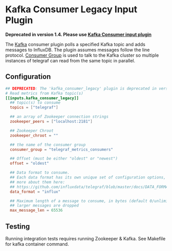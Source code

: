# Kafka Consumer Legacy Input Plugin

**Deprecated in version 1.4. Please use [Kafka Consumer input plugin][]**

The [Kafka](http://kafka.apache.org/) consumer plugin polls a specified Kafka
topic and adds messages to InfluxDB. The plugin assumes messages follow the line
protocol. [Consumer Group][1] is used to talk to the Kafka cluster so multiple
instances of telegraf can read from the same topic in parallel.

[1]: http://godoc.org/github.com/wvanbergen/kafka/consumergroup

## Configuration

```toml @sample.conf
## DEPRECATED: The 'kafka_consumer_legacy' plugin is deprecated in version 1.4.0, use 'inputs.kafka_consumer' instead, NOTE: 'kafka_consumer' only supports Kafka v0.8+.
# Read metrics from Kafka topic(s)
[[inputs.kafka_consumer_legacy]]
  ## topic(s) to consume
  topics = ["telegraf"]

  ## an array of Zookeeper connection strings
  zookeeper_peers = ["localhost:2181"]

  ## Zookeeper Chroot
  zookeeper_chroot = ""

  ## the name of the consumer group
  consumer_group = "telegraf_metrics_consumers"

  ## Offset (must be either "oldest" or "newest")
  offset = "oldest"

  ## Data format to consume.
  ## Each data format has its own unique set of configuration options, read
  ## more about them here:
  ## https://github.com/influxdata/telegraf/blob/master/docs/DATA_FORMATS_INPUT.md
  data_format = "influx"

  ## Maximum length of a message to consume, in bytes (default 0/unlimited);
  ## larger messages are dropped
  max_message_len = 65536
```

## Testing

Running integration tests requires running Zookeeper & Kafka. See Makefile
for kafka container command.

[Kafka Consumer input plugin]: ../kafka_consumer/README.md
